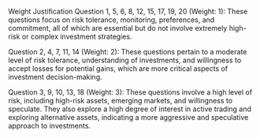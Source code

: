 Weight Justification
Question 1, 5, 6, 8, 12, 15, 17, 19, 20 (Weight: 1):
These questions focus on risk tolerance, monitoring, preferences, and commitment, all of which are essential but do not involve extremely high-risk or complex investment strategies.

Question 2, 4, 7, 11, 14 (Weight: 2):
These questions pertain to a moderate level of risk tolerance, understanding of investments, and willingness to accept losses for potential gains, which are more critical aspects of investment decision-making.

Question 3, 9, 10, 13, 18 (Weight: 3):
These questions involve a high level of risk, including high-risk assets, emerging markets, and willingness to speculate. They also explore a high degree of interest in active trading and exploring alternative assets, indicating a more aggressive and speculative approach to investments.